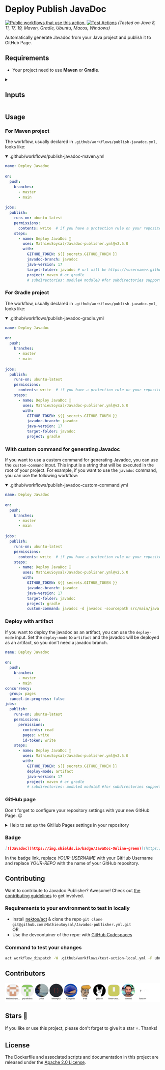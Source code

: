 # Deploy Publish JavaDoc

[![Public workflows that use this action.](https://img.shields.io/endpoint?url=https%3A%2F%2Fapi-endbug.vercel.app%2Fapi%2Fgithub-actions%2Fused-by%3Faction%3DMathieuSoysal%2FJavadoc-publisher%26badge%3Dtrue)](https://github.com/search?o=desc&q=MathieuSoysal+javadoc-publisher+path%3A.github%2Fworkflows+language%3AYAML&s=&type=code) [![Test Actions](https://github.com/MathieuSoysal/publish-javadoc/actions/workflows/test-action-final.yml/badge.svg)](https://github.com/MathieuSoysal/publish-javadoc/actions/workflows/test-action-final.yml)
*(Tested on Java 8, 11, 17, 19, Maven, Gradle, Ubuntu, Macos, Windows)*

Automatically generate Javadoc from your Java project and publish it to GitHub Page.

## Requirements

- Your project need to use **Maven** or **Gradle**.

<details>
<summary>
<h2>Inputs</h2>
</summary>

| input                 | description                                                | default             |
|-----------------------|------------------------------------------------------------|---------------------|
| java-version          | java version inside your project                           | 17                  |
| GITHUB_TOKEN          | The GitHub token the GitHub repository                     |                     |
| deploy-mode           | Deploy mode can be `branch` or `artifact`                  | branch              |
| javadoc-branch        | Branch where the javadoc is hosted                         | javadoc             |
| target-folder         | Directory where the javadoc contents should be stored      | .                   |
| java-distribution     | Java distribution inside your project                      | adopt               |
| project               | Maven or Gradle project                                    | maven               |
| custom-command        | Custom command to generate the javadoc                     | ""                  |
| subdirectories        | Custom subdirectories to upload from                       |                     |
| without-deploy        | Enable or disable deploy of the javadoc to the GitHub Page | false               |
| without-checkout      | Enable or disable the checkout                             | false               |
| javadoc-source-folder | The folder where our project generate the JavaDoc          | target/site/apidocs |

</details>

## Usage

### For Maven project

The workflow, usually declared in `.github/workflows/publish-javadoc.yml`, looks like:

<details open>

<summary>.github/workflows/publish-javadoc-maven.yml</summary>

```YAML
name: Deploy Javadoc

on:
  push:
    branches:
      - master
      - main

jobs:
  publish:
    runs-on: ubuntu-latest
    permissions:
      contents: write  # if you have a protection rule on your repository, you'll need to give write permission to the workflow.
    steps:
      - name: Deploy JavaDoc 🚀
        uses: MathieuSoysal/Javadoc-publisher.yml@v2.5.0
        with:
          GITHUB_TOKEN: ${{ secrets.GITHUB_TOKEN }}
          javadoc-branch: javadoc
          java-version: 17
          target-folder: javadoc # url will be https://<username>.github.io/<repo>/javadoc, This can be left as nothing to generate javadocs in the root folder.
          project: maven # or gradle
          # subdirectories: moduleA moduleB #for subdirectories support, needs to be run with custom command
```

</details>

### For Gradle project

The workflow, usually declared in `.github/workflows/publish-javadoc.yml`, looks like:

<details open>
<summary>.github/workflows/publish-javadoc-gradle.yml</summary>

```YAML
name: Deploy Javadoc

on:
  push:
    branches:
      - master
      - main

jobs:
  publish:
    runs-on: ubuntu-latest
    permissions:
      contents: write  # if you have a protection rule on your repository, you'll need to give write permission to the workflow.
    steps:
      - name: Deploy JavaDoc 🚀
        uses: MathieuSoysal/Javadoc-publisher.yml@v2.5.0
        with:
          GITHUB_TOKEN: ${{ secrets.GITHUB_TOKEN }}
          javadoc-branch: javadoc
          java-version: 17
          target-folder: javadoc
          project: gradle
```

</details>

### With custom command for generating Javadoc

If you want to use a custom command for generating Javadoc, you can use the `custom-command` input.
This input is a
string that will be executed in the root of your project.
For example, if you want to use the `javadoc` command, you can
use the following workflow:

<details open>
<summary>.github/workflows/publish-javadoc-custom-command.yml</summary>

```YAML
name: Deploy Javadoc

on:
  push:
    branches:
      - master
      - main

jobs:
  publish:
    runs-on: ubuntu-latest
    permissions:
      contents: write  # if you have a protection rule on your repository, you'll need to give write permission to the workflow.
    steps:
      - name: Deploy JavaDoc 🚀
        uses: MathieuSoysal/Javadoc-publisher.yml@v2.5.0
        with:
          GITHUB_TOKEN: ${{ secrets.GITHUB_TOKEN }}
          javadoc-branch: javadoc
          java-version: 17
          target-folder: javadoc
          project: gradle
          custom-command: javadoc -d javadoc -sourcepath src/main/java -subpackages .
```

</details>

### Deploy with artifact

If you want to deploy the javadoc as an artifact, you can use the `deploy-mode` input.
Set the `deploy-mode` to `artifact` and the javadoc will be deployed as an artifact, so you don't need a javadoc branch.

```YAML
name: Deploy Javadoc

on:
  push:
    branches:
      - master
      - main
concurrency:
  group: pages
  cancel-in-progress: false
jobs:
  publish:
    runs-on: ubuntu-latest
    permissions:
      permissions:
        contents: read
        pages: write
        id-token: write
    steps:
      - name: Deploy JavaDoc 🚀
        uses: MathieuSoysal/Javadoc-publisher.yml@v2.5.0
        with:
          GITHUB_TOKEN: ${{ secrets.GITHUB_TOKEN }}
          deploy-mode: artifact
          java-version: 17
          project: maven # or gradle
          # subdirectories: moduleA moduleB #for subdirectories support, needs to be run with custom command
```

### GitHub page

Don't forget to configure your repository settings with your new GitHub Page. 😉

<details>
<summary>Help to set up the GitHub Pages settings in your repository</summary>


If you need to use the specified directory to store the javadoc, You need to do this on your Settings page. like this.

![]()
[<img src="https://user-images.githubusercontent.com/43273304/230144277-3714a61b-640e-49d4-b164-47598de8734b.jpg" width="900" alt="GitHub-Page-settings" />](https://user-images.githubusercontent.com/43273304/230144277-3714a61b-640e-49d4-b164-47598de8734b.jpg)

Not only that, but if you have README.md file in your javadoc branch, the access will show up just as well. and Doing so
does not affect the javadoc commit.
</details>

### Badge

```Markdown
[![Javadoc](https://img.shields.io/badge/JavaDoc-Online-green)](https://YOUR-USERNAME.github.io/YOUR-REPO/javadoc/)
```

In the badge link, replace *YOUR-USERNAME* with your GitHub Username and replace *YOUR-REPO* with the name of your
GitHub repository.

## Contributing

Want to contribute to Javadoc Publisher? Awesome! Check out [the contributing guidelines](CONTRIBUTING.md) to get
involved.

### Requirements to your environment to test in locally

- Install [nektos/act](https://github.com/nektos/act) & clone the
  repo `git clone git@github.com:MathieuSoysal/Javadoc-publisher.yml.git`  
  OR
- Use the devcontainer of the repo:
  with [GitHub Codespaces](https://github.com/codespaces/new?hide_repo_select=true&ref=main&repo=441722764)

### Command to test your changes

```bash
act workflow_dispatch -W .github/workflows/test-action-local.yml -P ubuntu-latest=quay.io/jamezp/act-maven
```

## Contributors

<img src="CONTRIBUTORS.svg"/>

## Stars 🎇

If you like or use this project, please don't forget to give it a star ⭐️. Thanks!

## License

The Dockerfile and associated scripts and documentation in this project are released under
the [Apache 2.0 License](https://github.com/MathieuSoysal/publish-javadoc/blob/main/LICENSE).

